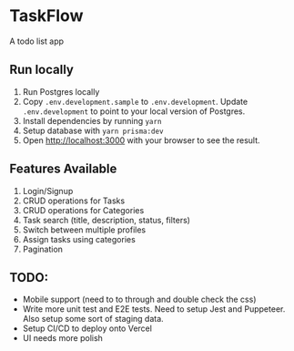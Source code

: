 # TaskFlow

A todo list app

## Run locally

1. Run Postgres locally
2. Copy `.env.development.sample` to `.env.development`. Update `.env.development` to point to your local version of Postgres.
3. Install dependencies by running `yarn`
4. Setup database with `yarn prisma:dev`
5. Open [http://localhost:3000](http://localhost:3000) with your browser to see the result.

## Features Available

1. Login/Signup
2. CRUD operations for Tasks
3. CRUD operations for Categories
4. Task search (title, description, status, filters)
5. Switch between multiple profiles
6. Assign tasks using categories
7. Pagination

## TODO:

- Mobile support (need to to through and double check the css)
- Write more unit test and E2E tests. Need to setup Jest and Puppeteer. Also setup some sort of staging data.
- Setup CI/CD to deploy onto Vercel
- UI needs more polish
